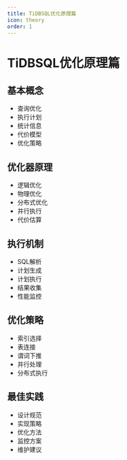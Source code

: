 ```yaml
---
title: TiDBSQL优化原理篇
icon: theory
order: 1
---
```


# TiDBSQL优化原理篇

## 基本概念
- 查询优化
- 执行计划
- 统计信息
- 代价模型
- 优化策略

## 优化器原理
- 逻辑优化
- 物理优化
- 分布式优化
- 并行执行
- 代价估算

## 执行机制
- SQL解析
- 计划生成
- 计划执行
- 结果收集
- 性能监控

## 优化策略
- 索引选择
- 表连接
- 谓词下推
- 并行处理
- 分布式执行

## 最佳实践
- 设计规范
- 实现策略
- 优化方法
- 监控方案
- 维护建议
